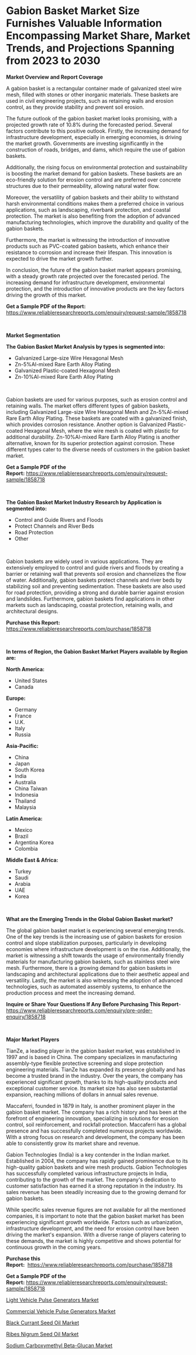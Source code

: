 <p><h1>Gabion Basket Market Size Furnishes Valuable Information Encompassing Market Share, Market Trends, and Projections Spanning from 2023 to 2030</h1></p><p><strong>Market Overview and Report Coverage</strong></p>
<p><p>A gabion basket is a rectangular container made of galvanized steel wire mesh, filled with stones or other inorganic materials. These baskets are used in civil engineering projects, such as retaining walls and erosion control, as they provide stability and prevent soil erosion.</p><p>The future outlook of the gabion basket market looks promising, with a projected growth rate of 10.8% during the forecasted period. Several factors contribute to this positive outlook. Firstly, the increasing demand for infrastructure development, especially in emerging economies, is driving the market growth. Governments are investing significantly in the construction of roads, bridges, and dams, which require the use of gabion baskets.</p><p>Additionally, the rising focus on environmental protection and sustainability is boosting the market demand for gabion baskets. These baskets are an eco-friendly solution for erosion control and are preferred over concrete structures due to their permeability, allowing natural water flow.</p><p>Moreover, the versatility of gabion baskets and their ability to withstand harsh environmental conditions makes them a preferred choice in various applications, such as landscaping, riverbank protection, and coastal protection. The market is also benefiting from the adoption of advanced manufacturing technologies, which improve the durability and quality of the gabion baskets.</p><p>Furthermore, the market is witnessing the introduction of innovative products such as PVC-coated gabion baskets, which enhance their resistance to corrosion and increase their lifespan. This innovation is expected to drive the market growth further.</p><p>In conclusion, the future of the gabion basket market appears promising, with a steady growth rate projected over the forecasted period. The increasing demand for infrastructure development, environmental protection, and the introduction of innovative products are the key factors driving the growth of this market.</p></p>
<p><strong>Get a Sample PDF of the Report:</strong> <a href="https://www.reliableresearchreports.com/enquiry/request-sample/1858718">https://www.reliableresearchreports.com/enquiry/request-sample/1858718</a></p>
<p>&nbsp;</p>
<p><strong>Market Segmentation</strong></p>
<p><strong>The Gabion Basket Market Analysis by types is segmented into:</strong></p>
<p><ul><li>Galvanized Large-size Wire Hexagonal Mesh</li><li>Zn-5%Al-mixed Rare Earth Alloy Plating</li><li>Galvanized Plastic-coated Hexagonal Mesh</li><li>Zn-10%Al-mixed Rare Earth Alloy Plating</li></ul></p>
<p>&nbsp;</p>
<p><p>Gabion baskets are used for various purposes, such as erosion control and retaining walls. The market offers different types of gabion baskets, including Galvanized Large-size Wire Hexagonal Mesh and Zn-5%Al-mixed Rare Earth Alloy Plating. These baskets are coated with a galvanized finish, which provides corrosion resistance. Another option is Galvanized Plastic-coated Hexagonal Mesh, where the wire mesh is coated with plastic for additional durability. Zn-10%Al-mixed Rare Earth Alloy Plating is another alternative, known for its superior protection against corrosion. These different types cater to the diverse needs of customers in the gabion basket market.</p></p>
<p><strong>Get a Sample PDF of the Report:</strong>&nbsp;<a href="https://www.reliableresearchreports.com/enquiry/request-sample/1858718">https://www.reliableresearchreports.com/enquiry/request-sample/1858718</a></p>
<p>&nbsp;</p>
<p><strong>The Gabion Basket Market Industry Research by Application is segmented into:</strong></p>
<p><ul><li>Control and Guide Rivers and Floods</li><li>Protect Channels and River Beds</li><li>Road Protection</li><li>Other</li></ul></p>
<p>&nbsp;</p>
<p><p>Gabion baskets are widely used in various applications. They are extensively employed to control and guide rivers and floods by creating a barrier or retaining wall that prevents soil erosion and channelizes the flow of water. Additionally, gabion baskets protect channels and river beds by stabilizing soil and preventing sedimentation. These baskets are also used for road protection, providing a strong and durable barrier against erosion and landslides. Furthermore, gabion baskets find applications in other markets such as landscaping, coastal protection, retaining walls, and architectural designs.</p></p>
<p><strong>Purchase this Report:</strong>&nbsp; <a href="https://www.reliableresearchreports.com/purchase/1858718">https://www.reliableresearchreports.com/purchase/1858718</a></p>
<p>&nbsp;</p>
<p><strong>In terms of Region, the Gabion Basket Market Players available by Region are:</strong></p>
<p>
    <p> <strong> North America: </strong>
        <ul>
            <li>United States</li>
            <li>Canada</li>
        </ul>
        </p> 
    <p> <strong> Europe: </strong>
        <ul>
            <li>Germany</li>
            <li>France</li>
            <li>U.K.</li>
            <li>Italy</li>
            <li>Russia</li>
        </ul>
        </p> 
    <p> <strong> Asia-Pacific: </strong>
        <ul>
            <li>China</li>
            <li>Japan</li>
            <li>South Korea</li>
            <li>India</li>
            <li>Australia</li>
            <li>China Taiwan</li>
            <li>Indonesia</li>
            <li>Thailand</li>
            <li>Malaysia</li>
        </ul>
        </p> 
    <p> <strong> Latin America: </strong>
        <ul>
            <li>Mexico</li>
            <li>Brazil</li>
            <li>Argentina Korea</li>
            <li>Colombia</li>
        </ul>
        </p> 
    <p> <strong> Middle East & Africa: </strong>
        <ul>
            <li>Turkey</li>
            <li>Saudi</li>
            <li>Arabia</li>
            <li>UAE</li>
            <li>Korea</li>
        </ul>
    </p>
    </p>
<p>&nbsp;</p>
<p><strong>What are the Emerging Trends in the Global Gabion Basket market?</strong></p>
<p><p>The global gabion basket market is experiencing several emerging trends. One of the key trends is the increasing use of gabion baskets for erosion control and slope stabilization purposes, particularly in developing economies where infrastructure development is on the rise. Additionally, the market is witnessing a shift towards the usage of environmentally friendly materials for manufacturing gabion baskets, such as stainless steel wire mesh. Furthermore, there is a growing demand for gabion baskets in landscaping and architectural applications due to their aesthetic appeal and versatility. Lastly, the market is also witnessing the adoption of advanced technologies, such as automated assembly systems, to enhance the production process and meet the increasing demand.</p></p>
<p><strong>Inquire or Share Your Questions If Any Before Purchasing This Report</strong>- <a href="https://www.reliableresearchreports.com/enquiry/pre-order-enquiry/1858718">https://www.reliableresearchreports.com/enquiry/pre-order-enquiry/1858718</a></p>
<p>&nbsp;</p>
<p><strong>Major Market Players</strong></p>
<p><p>TianZe, a leading player in the gabion basket market, was established in 1997 and is based in China. The company specializes in manufacturing assembly-type flexible protective screening and slope protection engineering materials. TianZe has expanded its presence globally and has become a trusted brand in the industry. Over the years, the company has experienced significant growth, thanks to its high-quality products and exceptional customer service. Its market size has also seen substantial expansion, reaching millions of dollars in annual sales revenue.</p><p>Maccaferri, founded in 1879 in Italy, is another prominent player in the gabion basket market. The company has a rich history and has been at the forefront of engineering innovation, specializing in solutions for erosion control, soil reinforcement, and rockfall protection. Maccaferri has a global presence and has successfully completed numerous projects worldwide. With a strong focus on research and development, the company has been able to consistently grow its market share and revenue.</p><p>Gabion Technologies (India) is a key contender in the Indian market. Established in 2004, the company has rapidly gained prominence due to its high-quality gabion baskets and wire mesh products. Gabion Technologies has successfully completed various infrastructure projects in India, contributing to the growth of the market. The company's dedication to customer satisfaction has earned it a strong reputation in the industry. Its sales revenue has been steadily increasing due to the growing demand for gabion baskets.</p><p>While specific sales revenue figures are not available for all the mentioned companies, it is important to note that the gabion basket market has been experiencing significant growth worldwide. Factors such as urbanization, infrastructure development, and the need for erosion control have been driving the market's expansion. With a diverse range of players catering to these demands, the market is highly competitive and shows potential for continuous growth in the coming years.</p></p>
<p><strong>Purchase this Report:</strong>&nbsp;&nbsp;<a href="https://www.reliableresearchreports.com/purchase/1858718">https://www.reliableresearchreports.com/purchase/1858718</a></p>
<p></p>
<p><strong>Get a Sample PDF of the Report:</strong>&nbsp;<a href="https://www.reliableresearchreports.com/enquiry/request-sample/1858718">https://www.reliableresearchreports.com/enquiry/request-sample/1858718</a></p>
<p><p><a href="https://medium.com/@slanecode210/light-vehicle-pulse-generators-market-report-reveals-the-latest-trends-and-growth-opportunities-of-40296a64891f">Light Vehicle Pulse Generators Market</a></p><p><a href="https://medium.com/@horlandkidd/commercial-vehicle-pulse-generators-market-size-market-outlook-and-market-forecast-2023-to-2030-a3b0d60949c9">Commercial Vehicle Pulse Generators Market</a></p><p><a href="https://www.linkedin.com/pulse/black-currant-seed-oil-market-size-share-amp-trends-analysis-pu9he/">Black Currant Seed Oil Market</a></p><p><a href="https://www.linkedin.com/pulse/ribes-nigrum-seed-oil-market-challenges-opportunities-growth-nbiae/">Ribes Nigrum Seed Oil Market</a></p><p><a href="https://www.linkedin.com/pulse/sodium-carboxymethyl-beta-glucan-market-size-share-amp-trends-0lrze/">Sodium Carboxymethyl Beta-Glucan Market</a></p></p>